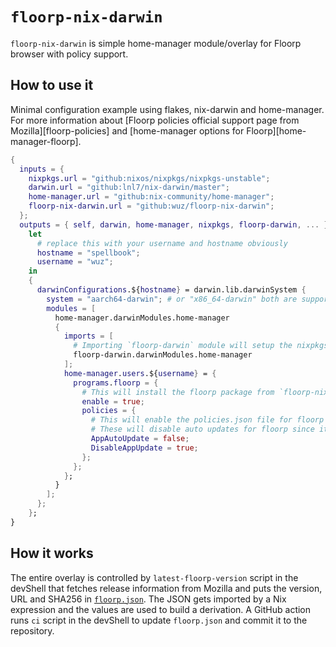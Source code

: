 # `floorp-nix-darwin`

`floorp-nix-darwin` is simple home-manager module/overlay for Floorp browser with policy support.

## How to use it

Minimal configuration example using flakes, nix-darwin and home-manager. For more information about [Floorp policies official support page from Mozilla][floorp-policies] and [home-manager options for Floorp][home-manager-floorp].

```nix
{
  inputs = {
    nixpkgs.url = "github:nixos/nixpkgs/nixpkgs-unstable";
    darwin.url = "github:lnl7/nix-darwin/master";
    home-manager.url = "github:nix-community/home-manager";
    floorp-nix-darwin.url = "github:wuz/floorp-nix-darwin";
  };
  outputs = { self, darwin, home-manager, nixpkgs, floorp-darwin, ... }@inputs:
    let
      # replace this with your username and hostname obviously
      hostname = "spellbook";
      username = "wuz";
    in
    {
      darwinConfigurations.${hostname} = darwin.lib.darwinSystem {
        system = "aarch64-darwin"; # or "x86_64-darwin" both are supported
        modules = [
          home-manager.darwinModules.home-manager
          {
            imports = [
              # Importing `floorp-darwin` module will setup the nixpkgs floorp package
              floorp-darwin.darwinModules.home-manager
            ];
            home-manager.users.${username} = {
              programs.floorp = {
                # This will install the floorp package from `floorp-nix-darwin` module
                enable = true;
                policies = {
                  # This will enable the policies.json file for floorp
                  # These will disable auto updates for floorp since it's managed by Nix
                  AppAutoUpdate = false;
                  DisableAppUpdate = true;
                };
              };
            };
          }
        ];
      };
    };
}
```

## How it works

The entire overlay is controlled by `latest-floorp-version` script in the devShell that fetches release information from Mozilla and puts the version, URL and SHA256 in [`floorp.json`](./packages/floorp-bin/floorp.json). The JSON gets imported by a Nix expression and the values are used to build a derivation. A GitHub action runs `ci` script in the devShell to update `floorp.json` and commit it to the repository.

[home-manager]: https://home-manager-options.extranix.com/?query=programs.floorp.policies
